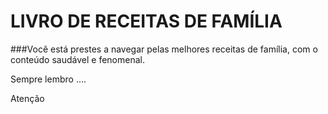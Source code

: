 # LIVRO DE RECEITAS DE FAMÍLIA###Você está prestes a navegar pelas melhores receitas de família, com o conteúdo saudável e fenomenal.Sempre lembro ....Atenção